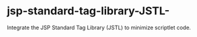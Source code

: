 # jsp-standard-tag-library-JSTL-
Integrate the JSP Standard Tag Library (JSTL) to minimize scriptlet code.
